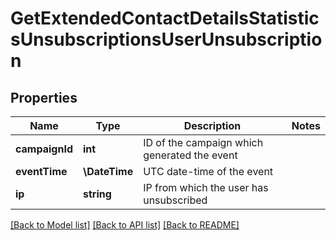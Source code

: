# GetExtendedContactDetailsStatisticsUnsubscriptionsUserUnsubscription

## Properties
Name | Type | Description | Notes
------------ | ------------- | ------------- | -------------
**campaignId** | **int** | ID of the campaign which generated the event | 
**eventTime** | **\DateTime** | UTC date-time of the event | 
**ip** | **string** | IP from which the user has unsubscribed | 

[[Back to Model list]](../../README.md#documentation-for-models) [[Back to API list]](../../README.md#documentation-for-api-endpoints) [[Back to README]](../../README.md)


